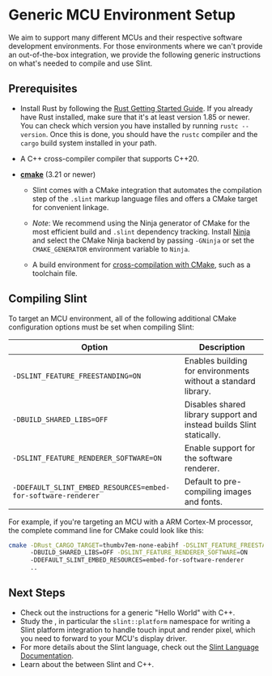 <!-- Copyright © SixtyFPS GmbH <info@slint.dev> ; SPDX-License-Identifier: MIT -->

# Generic MCU Environment Setup

We aim to support many different MCUs and their respective software development environments.
For those environments where we can't provide an out-of-the-box integration, we provide the
following generic instructions on what's needed to compile and use Slint.

## Prerequisites

* Install Rust by following the [Rust Getting Started Guide](https://www.rust-lang.org/learn/get-started). If you already
  have Rust installed, make sure that it's at least version 1.85 or newer. You can check which version you have installed
  by running `rustc --version`. Once this is done, you should have the `rustc` compiler and the `cargo` build system installed in your path.

* A C++ cross-compiler compiler that supports C++20.

* **[cmake](https://cmake.org/download/)** (3.21 or newer)

  * Slint comes with a CMake integration that automates the compilation step of the `.slint` markup language files and offers a CMake target for convenient linkage.

  * *Note*: We recommend using the Ninja generator of CMake for the most efficient build and `.slint` dependency tracking. Install [Ninja](https://ninja-build.org) and select the CMake Ninja backend by passing `-GNinja` or set the `CMAKE_GENERATOR` environment variable to `Ninja`.

  * A build environment for [cross-compilation with CMake](https://cmake.org/cmake/help/latest/manual/cmake-toolchains.7.html#cross-compiling), such as a toolchain file.

## Compiling Slint

To target an MCU environment, all of the following additional CMake configuration options must be set when compiling Slint:

| Option                                                        | Description                                                          |
|---------------------------------------------------------------|----------------------------------------------------------------------|
| `-DSLINT_FEATURE_FREESTANDING=ON`                             | Enables building for environments without a standard library.        |
| `-DBUILD_SHARED_LIBS=OFF`                                     | Disables shared library support and instead builds Slint statically. |
| `-DSLINT_FEATURE_RENDERER_SOFTWARE=ON`                        | Enable support for the software renderer.                            |
| `-DDEFAULT_SLINT_EMBED_RESOURCES=embed-for-software-renderer` | Default to pre-compiling images and fonts.                           |


For example, if you're targeting an MCU with a ARM Cortex-M processor, the complete command line for CMake could look like this:

```sh
cmake -DRust_CARGO_TARGET=thumbv7em-none-eabihf -DSLINT_FEATURE_FREESTANDING=ON
      -DBUILD_SHARED_LIBS=OFF -DSLINT_FEATURE_RENDERER_SOFTWARE=ON
      -DDEFAULT_SLINT_EMBED_RESOURCES=embed-for-software-renderer
      ..
```

## Next Steps

 - Check out the [](../getting_started.md) instructions for a generic "Hello World" with C++.
 - Study the [](../api/library_root), in particular the `slint::platform` namespace for
   writing a Slint platform integration to handle touch input and render pixel, which you
   need to forward to your MCU's display driver.
 - For more details about the Slint language, check out the [Slint Language Documentation](slint-reference:).
 - Learn about the [](../types.md) between Slint and C++.
